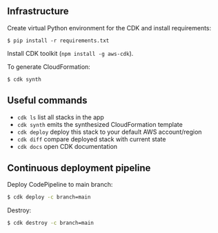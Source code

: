 ## Infrastructure

Create virtual Python environment for the CDK and install requirements:

```
$ pip install -r requirements.txt
```

Install CDK toolkit (`npm install -g aws-cdk`).

To generate CloudFormation:

```
$ cdk synth
```

## Useful commands

 * `cdk ls`          list all stacks in the app
 * `cdk synth`       emits the synthesized CloudFormation template
 * `cdk deploy`      deploy this stack to your default AWS account/region
 * `cdk diff`        compare deployed stack with current state
 * `cdk docs`        open CDK documentation


## Continuous deployment pipeline

Deploy CodePipeline to main branch:

```bash
$ cdk deploy -c branch=main
```

Destroy:

```bash
$ cdk destroy -c branch=main
```